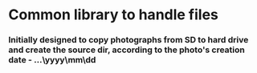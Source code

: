# Common library to handle files
### Initially designed to copy photographs from SD to hard drive and create the source dir, according to the photo's creation date - \...\yyyy\mm\dd
